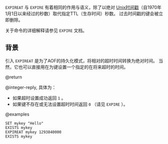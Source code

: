 `EXPIREAT` 与 `EXPIRE` 有着相同的作用与语义，除了以绝对 [Unix时间戳][hewowu]（自1970年1月1日以来经过的秒数）取代指定TTL（生存时间）秒数。
过去时间戳的键会被立即删除。

[hewowu]: http://en.wikipedia.org/wiki/Unix_time

关于命令的详细解释请参见 `EXPIRE` 文档。

## 背景

引入 `EXPIREAT` 是为了AOF的持久化模式，将相对的超时时间转换为绝对时间。
当然，它也可以直接用在为键设置一个指定的在将来超时的时间。

@return

@integer-reply, 具体为：

* 如果超时设置成功返回 `1` 。
* 如果键不存在或无法设置超时时间返回 `0` （请见 `EXPIRE` ）。

@examples

```cli
SET mykey "Hello"
EXISTS mykey
EXPIREAT mykey 1293840000
EXISTS mykey
```
